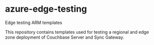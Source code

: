 # azure-edge-testing
Edge testing ARM templates


This repository contains templates used for testing a regional and edge zone deployment of Couchbase Server and Sync Gateway.
